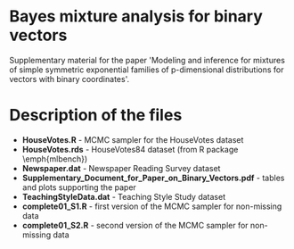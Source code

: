 # Bayes mixture analysis for binary vectors

Supplementary material for the paper 'Modeling and inference for mixtures of simple symmetric exponential families of p-dimensional distributions for vectors with binary coordinates'.

# Description of the files

- **HouseVotes.R** - MCMC sampler for the HouseVotes dataset
- **HouseVotes.rds** - HouseVotes84 dataset (from R package \emph{mlbench})
- **Newspaper.dat** - Newspaper Reading Survey dataset
- **Supplementary_Document_for_Paper_on_Binary_Vectors.pdf** - tables and plots supporting the paper
- **TeachingStyleData.dat** - Teaching Style Study dataset
- **complete01_S1.R** - first version of the MCMC sampler for non-missing data
- **complete01_S2.R** - second version of the MCMC sampler for non-missing data


